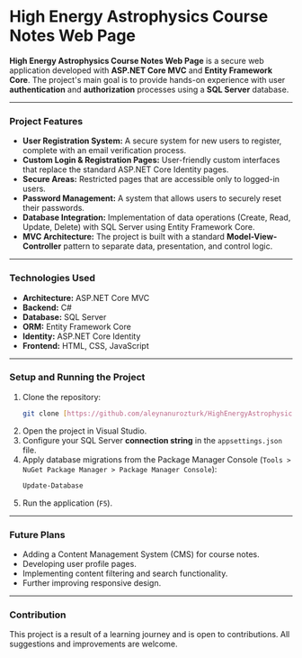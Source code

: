 # High Energy Astrophysics Course Notes Web Page

**High Energy Astrophysics Course Notes Web Page** is a secure web application developed with **ASP.NET Core MVC** and **Entity Framework Core**. The project's main goal is to provide hands-on experience with user **authentication** and **authorization** processes using a **SQL Server** database.

---

### Project Features

* **User Registration System:** A secure system for new users to register, complete with an email verification process.
* **Custom Login & Registration Pages:** User-friendly custom interfaces that replace the standard ASP.NET Core Identity pages.
* **Secure Areas:** Restricted pages that are accessible only to logged-in users.
* **Password Management:** A system that allows users to securely reset their passwords.
* **Database Integration:** Implementation of data operations (Create, Read, Update, Delete) with SQL Server using Entity Framework Core.
* **MVC Architecture:** The project is built with a standard **Model-View-Controller** pattern to separate data, presentation, and control logic.

---

### Technologies Used

* **Architecture:** ASP.NET Core MVC
* **Backend:** C#
* **Database:** SQL Server
* **ORM:** Entity Framework Core
* **Identity:** ASP.NET Core Identity
* **Frontend:** HTML, CSS, JavaScript

---

### Setup and Running the Project

1.  Clone the repository:
    ```bash
    git clone [https://github.com/aleynanurozturk/HighEnergyAstrophysicsCourseNotesWebPage.git](https://github.com/aleynanurozturk/HighEnergyAstrophysicsCourseNotesWebPage.git)
    ```
2.  Open the project in Visual Studio.
3.  Configure your SQL Server **connection string** in the `appsettings.json` file.
4.  Apply database migrations from the Package Manager Console (`Tools > NuGet Package Manager > Package Manager Console`):
    ```bash
    Update-Database
    ```
5.  Run the application (`F5`).

---

### Future Plans

* Adding a Content Management System (CMS) for course notes.
* Developing user profile pages.
* Implementing content filtering and search functionality.
* Further improving responsive design.

---

### Contribution

This project is a result of a learning journey and is open to contributions. All suggestions and improvements are welcome.
